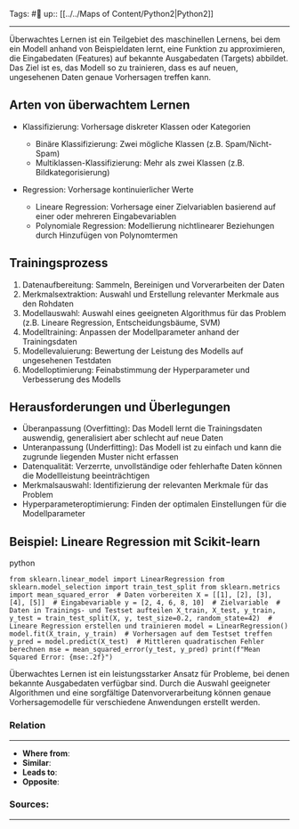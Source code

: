 Tags: #🌿 
up:: [[../../Maps of Content/Python2|Python2]]

---
Überwachtes Lernen ist ein Teilgebiet des maschinellen Lernens, bei dem ein Modell anhand von Beispieldaten lernt, eine Funktion zu approximieren, die Eingabedaten (Features) auf bekannte Ausgabedaten (Targets) abbildet. Das Ziel ist es, das Modell so zu trainieren, dass es auf neuen, ungesehenen Daten genaue Vorhersagen treffen kann.

## Arten von überwachtem Lernen

- Klassifizierung: Vorhersage diskreter Klassen oder Kategorien
    
    - Binäre Klassifizierung: Zwei mögliche Klassen (z.B. Spam/Nicht-Spam)
    - Multiklassen-Klassifizierung: Mehr als zwei Klassen (z.B. Bildkategorisierung)
    
- Regression: Vorhersage kontinuierlicher Werte
    
    - Lineare Regression: Vorhersage einer Zielvariablen basierend auf einer oder mehreren Eingabevariablen
    - Polynomiale Regression: Modellierung nichtlinearer Beziehungen durch Hinzufügen von Polynomtermen
    

## Trainingsprozess

1. Datenaufbereitung: Sammeln, Bereinigen und Vorverarbeiten der Daten
2. Merkmalsextraktion: Auswahl und Erstellung relevanter Merkmale aus den Rohdaten
3. Modellauswahl: Auswahl eines geeigneten Algorithmus für das Problem (z.B. Lineare Regression, Entscheidungsbäume, SVM)
4. Modelltraining: Anpassen der Modellparameter anhand der Trainingsdaten
5. Modellevaluierung: Bewertung der Leistung des Modells auf ungesehenen Testdaten
6. Modelloptimierung: Feinabstimmung der Hyperparameter und Verbesserung des Modells

## Herausforderungen und Überlegungen

- Überanpassung (Overfitting): Das Modell lernt die Trainingsdaten auswendig, generalisiert aber schlecht auf neue Daten
- Unteranpassung (Underfitting): Das Modell ist zu einfach und kann die zugrunde liegenden Muster nicht erfassen
- Datenqualität: Verzerrte, unvollständige oder fehlerhafte Daten können die Modellleistung beeinträchtigen
- Merkmalsauswahl: Identifizierung der relevanten Merkmale für das Problem
- Hyperparameteroptimierung: Finden der optimalen Einstellungen für die Modellparameter

## Beispiel: Lineare Regression mit Scikit-learn

python

`from sklearn.linear_model import LinearRegression from sklearn.model_selection import train_test_split from sklearn.metrics import mean_squared_error  # Daten vorbereiten X = [[1], [2], [3], [4], [5]]  # Eingabevariable y = [2, 4, 6, 8, 10]  # Zielvariable  # Daten in Trainings- und Testset aufteilen X_train, X_test, y_train, y_test = train_test_split(X, y, test_size=0.2, random_state=42)  # Lineare Regression erstellen und trainieren model = LinearRegression() model.fit(X_train, y_train)  # Vorhersagen auf dem Testset treffen y_pred = model.predict(X_test)  # Mittleren quadratischen Fehler berechnen mse = mean_squared_error(y_test, y_pred) print(f"Mean Squared Error: {mse:.2f}")`

Überwachtes Lernen ist ein leistungsstarker Ansatz für Probleme, bei denen bekannte Ausgabedaten verfügbar sind. Durch die Auswahl geeigneter Algorithmen und eine sorgfältige Datenvorverarbeitung können genaue Vorhersagemodelle für verschiedene Anwendungen erstellt werden.


### Relation
---
- **Where from**:  
- **Similar**: 
- **Leads to**: 
- **Opposite**: 
### Sources:
---
